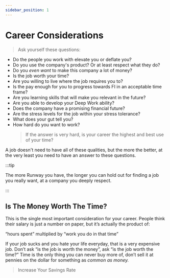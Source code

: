 ```yaml
---
sidebar_position: 1
---
```

# Career Considerations

>Ask yourself these questions:

- Do the people you work with elevate you or deflate you?
- Do you use the company's product? Or at least respect what they do?
- Do you *even want* to make this company a lot of money?
- Is the job worth your time?
- Are you willing to live where the job requires you to?
- Is the pay enough for you to progress towards FI in an acceptable time frame?
- Are you learning skills that will make you relevant in the future?
- Are you able to develop your Deep Work ability?
- Does the company have a promising financial future?
- Are the stress levels for the job within your stress tolerance?
- What does your gut tell you?
- How hard do you want to work?
  >If the answer is very hard, is your career the highest and best use of your time?

A job doesn't need to have all of these qualities, but the more the better, at the very least you need to have an answer to these questions. 

:::tip

The more Runway you have, the longer you can hold out for finding a job you really want, at a company you deeply respect.

:::

## Is The Money Worth The Time?

This is the single most important consideration for your career. People think their salary is just a number on paper, but it’s actually the product of: 

“hours spent” multiplied by “work you do in that time” 

If your job sucks and you hate your life everyday, that is a very expensive job. Don’t ask “is the job is worth the money”, ask “is the job worth the time?” Time is the only thing you can never buy more of, don’t sell it at pennies on the dollar for something as *common as money.*

>Increase Your Savings Rate
